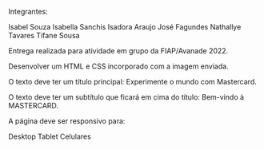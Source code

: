 Integrantes:

Isabel Souza 
Isabella Sanchis 
Isadora Araujo 
José Fagundes 
Nathallye Tavares 
Tifane Sousa 

Entrega realizada para atividade em grupo da FIAP/Avanade 2022. 

Desenvolver um HTML e CSS incorporado com a imagem enviada. 

O texto deve ter um título principal: Experimente o mundo com Mastercard. 

O texto deve ter um subtítulo que ficará em cima do título: Bem-vindo à MASTERCARD. 

A página deve ser responsivo para: 

Desktop 
Tablet
Celulares 
